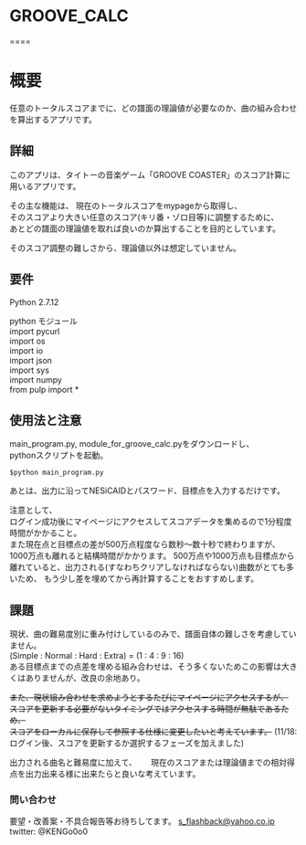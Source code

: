 # GROOVE_CALC
====

# 概要
任意のトータルスコアまでに、どの譜面の理論値が必要なのか、曲の組み合わせを算出するアプリです。

## 詳細

このアプリは、タイトーの音楽ゲーム「GROOVE COASTER」のスコア計算に用いるアプリです。

その主な機能は、
現在のトータルスコアをmypageから取得し、  
そのスコアより大きい任意のスコア(キリ番・ゾロ目等)に調整するために、  
あとどの譜面の理論値を取れば良いのか算出することを目的としています。

そのスコア調整の難しさから、理論値以外は想定していません。

## 要件
Python 2.7.12

python モジュール  
import pycurl  
import os  
import io  
import json  
import sys  
import numpy  
from pulp import *   

## 使用法と注意
main_program.py, module_for_groove_calc.pyをダウンロードし、  
pythonスクリプトを起動。

```
$python main_program.py
```

あとは、出力に沿ってNESiCAIDとパスワード、目標点を入力するだけです。

注意として、  
ログイン成功後にマイページにアクセスしてスコアデータを集めるので1分程度時間がかかること。  
また現在点と目標点の差が500万点程度なら数秒〜数十秒で終わりますが、  
1000万点も離れると結構時間がかかります。
500万点や1000万点も目標点から離れていると、出力される(すなわちクリアしなければならない)曲数がとても多いため、
もう少し差を埋めてから再計算することをおすすめします。

## 課題
現状、曲の難易度別に重み付けしているのみで、譜面自体の難しさを考慮していません。  
(Simple : Normal : Hard : Extra) = (1 : 4 : 9 : 16)  
ある目標点までの点差を埋める組み合わせは、そう多くないためこの影響は大きくはありませんが、改良の余地あり。

~~また、現状組み合わせを求めようとするたびにマイページにアクセスするが、~~  
~~スコアを更新する必要がないタイミングではアクセスする時間が無駄であるため、~~  
~~スコアをローカルに保存して参照する仕様に変更したいと考えています。~~
(11/18: ログイン後、スコアを更新するか選択するフェーズを加えました)

出力される曲名と難易度に加えて、　　
現在のスコアまたは理論値までの相対得点を出力出来る様に出来たらと良いな考えています。


### 問い合わせ
要望・改善案・不具合報告等お待ちしてます。
s_flashback@yahoo.co.jp
twitter: @KENGo0o0
